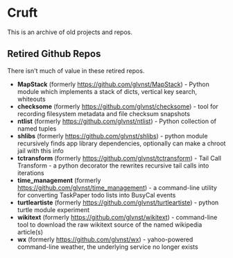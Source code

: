 # Cruft

This is an archive of old projects and repos.

## Retired Github Repos

There isn't much of value in these retired repos.

* **MapStack** (formerly <https://github.com/glvnst/MapStack>) - Python module which implements a stack of dicts, vertical key search, whiteouts
* **checksome** (formerly <https://github.com/glvnst/checksome>) - tool for recording filesystem metadata and file checksum snapshots
* **ntlist** (formerly <https://github.com/glvnst/ntlist>) - Python collection of named tuples
* **shlibs** (formerly <https://github.com/glvnst/shlibs>) - python module recursively finds app library dependencies, optionally can make a chroot jail with this info
* **tctransform** (formerly <https://github.com/glvnst/tctransform>) - Tail Call Transform - a python decorator the rewrites recursive tail calls into iterations
* **time_management** (formerly <https://github.com/glvnst/time_management>) - a command-line utility for converting TaskPaper todo lists into BusyCal events
* **turtleartiste** (formerly <https://github.com/glvnst/turtleartiste>) - python turtle module experiment
* **wikitext** (formerly <https://github.com/glvnst/wikitext>) - command-line tool to download the raw wikitext source of the named wikipedia article(s)
* **wx** (formerly <https://github.com/glvnst/wx>) - yahoo-powered command-line weather, the underlying service no longer exists
